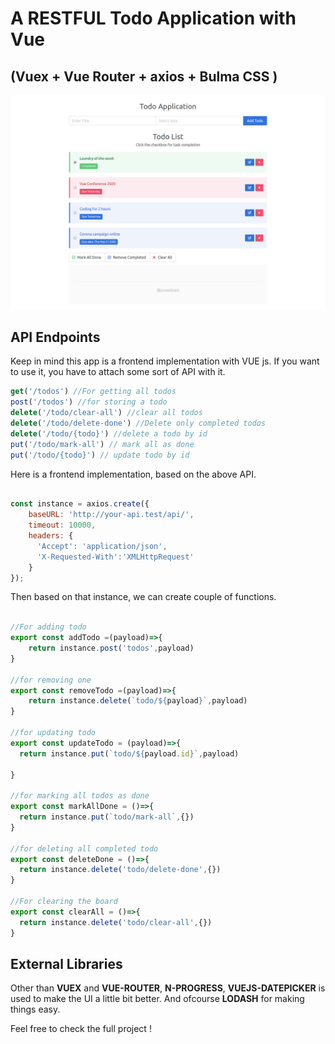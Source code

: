 # A RESTFUL Todo Application with Vue
## (Vuex + Vue Router + axios + Bulma CSS )
![Todo snap](todo-app-vue.png)

## API Endpoints 
Keep in mind this app is a frontend implementation with VUE js. If you want to use it, you have to attach some sort of API with it.

```js
get('/todos') //For getting all todos
post('/todos') //for storing a todo 
delete('/todo/clear-all') //clear all todos 
delete('/todo/delete-done') //Delete only completed todos 
delete('/todo/{todo}') //delete a todo by id 
put('/todo/mark-all') // mark all as done 
put('/todo/{todo}') // update todo by id 
```



Here is a frontend implementation, based on the above API.

```js

const instance = axios.create({
    baseURL: 'http://your-api.test/api/',
    timeout: 10000,
    headers: {
      'Accept': 'application/json',
      'X-Requested-With':'XMLHttpRequest'
    }
});

```
Then based on that instance, we can create couple of functions. 

```js

//For adding todo
export const addTodo =(payload)=>{
    return instance.post('todos',payload)
}

//for removing one 
export const removeTodo =(payload)=>{
    return instance.delete(`todo/${payload}`,payload)
}

//for updating todo
export const updateTodo = (payload)=>{
  return instance.put(`todo/${payload.id}`,payload)

}

//for marking all todos as done 
export const markAllDone = ()=>{
  return instance.put(`todo/mark-all`,{})
}

//for deleting all completed todo
export const deleteDone = ()=>{
  return instance.delete('todo/delete-done',{})
}

//For clearing the board
export const clearAll = ()=>{
  return instance.delete('todo/clear-all',{})
}

```

## External Libraries 
Other than **VUEX** and **VUE-ROUTER**, **N-PROGRESS**, **VUEJS-DATEPICKER** is used to make the UI a little bit better. And ofcourse  **LODASH** for making things easy. 

Feel free to check the full project ! 

